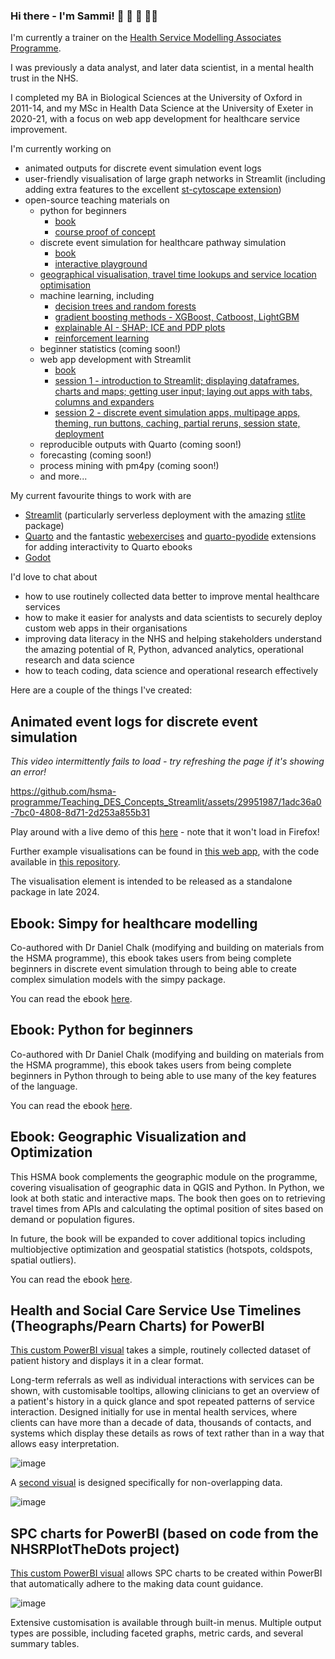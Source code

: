 ### Hi there - I'm Sammi! 🚵 🏸 🎷 👩‍💻

I'm currently a trainer on the [Health Service Modelling Associates Programme](https://github.com/hsma-programme).

I was previously a data analyst, and later data scientist, in a mental health trust in the NHS. 

I completed my BA in Biological Sciences at the University of Oxford in 2011-14, and my MSc in Health Data Science at the University of Exeter in 2020-21, with a focus on web app development for healthcare service improvement.

I'm currently working on
- animated outputs for discrete event simulation event logs
- user-friendly visualisation of large graph networks in Streamlit (including adding extra features to the excellent [st-cytoscape extension](https://github.com/Bergam0t/st-cytoscape-extra))
- open-source teaching materials on
  - python for beginners
    - [book](https://hsma-programme.github.io/hsma6_intro_to_python_book/)
    - [course proof of concept](https://bergam0t.github.io/intro_to_python_course_proof_of_concept/)
  - discrete event simulation for healthcare pathway simulation
    - [book](https://hsma-programme.github.io/hsma6_des_book/)
    - [interactive playground](https://hsma-programme.github.io/Teaching_DES_Concepts_Streamlit/)
  - [geographical visualisation, travel time lookups and service location optimisation](https://hsma-programme.github.io/hsma6_geographic_optimisation_and_visualisation_book/intro.html)
  - machine learning, including
    - [decision trees and random forests](https://github.com/hsma-programme/h6_4d_decision_trees_random_forests)
    - [gradient boosting methods - XGBoost, Catboost, LightGBM](https://github.com/hsma-programme/h6_4e_boosted_trees)
    - [explainable AI - SHAP; ICE and PDP plots](https://github.com/hsma-programme/h6_4g_explainable_ai)
    - [reinforcement learning](https://github.com/Bergam0t/ReinforcementLearningGame)
  - beginner statistics (coming soon!)
  - web app development with Streamlit
      - [book](https://bergam0t.github.io/streamlit_book/)
      - [session 1 - introduction to Streamlit; displaying dataframes, charts and maps; getting user input; laying out apps with tabs, columns and expanders](https://github.com/hsma-programme/h6_7b_web_apps_1)
      - [session 2 - discrete event simulation apps, multipage apps, theming, run buttons, caching, partial reruns, session state, deployment](https://github.com/hsma-programme/h6_7c_web_apps_2)
  - reproducible outputs with Quarto (coming soon!)
  - forecasting (coming soon!)
  - process mining with pm4py (coming soon!)
  - and more...   

My current favourite things to work with are
- [Streamlit](https://streamlit.io/) (particularly serverless deployment with the amazing [stlite](https://github.com/whitphx/stlite) package)
- [Quarto](https://quarto.org/) and the fantastic [webexercises](https://github.com/Bergam0t/webexercises) and [quarto-pyodide](https://github.com/coatless-quarto/pyodide) extensions for adding interactivity to Quarto ebooks
- [Godot](https://godotengine.org/) 

I'd love to chat about
- how to use routinely collected data better to improve mental healthcare services
- how to make it easier for analysts and data scientists to securely deploy custom web apps in their organisations
- improving data literacy in the NHS and helping stakeholders understand the amazing potential of R, Python, advanced analytics, operational research and data science
- how to teach coding, data science and operational research effectively

Here are a couple of the things I've created:

## Animated event logs for discrete event simulation
*This video intermittently fails to load - try refreshing the page if it's showing an error!*

https://github.com/hsma-programme/Teaching_DES_Concepts_Streamlit/assets/29951987/1adc36a0-7bc0-4808-8d71-2d253a855b31

Play around with a live demo of this [here](https://github.com/hsma-programme/Teaching_DES_Concepts_Streamlit) - note that it won't load in Firefox!

Further example visualisations can be found in [this web app](https://simpy-visualisation.streamlit.app/), with the code available in [this repository](https://github.com/hsma-programme/simpy_visualisation/tree/main/examples).

The visualisation element is intended to be released as a standalone package in late 2024.

## Ebook: Simpy for healthcare modelling

Co-authored with Dr Daniel Chalk (modifying and building on materials from the HSMA programme), this ebook takes users from being complete beginners in discrete event simulation through to being able to create complex simulation models with the simpy package.

You can read the ebook [here](https://hsma-programme.github.io/hsma6_des_book/).

## Ebook: Python for beginners

Co-authored with Dr Daniel Chalk (modifying and building on materials from the HSMA programme), this ebook takes users from being complete beginners in Python through to being able to use many of the key features of the language.

You can read the ebook [here](https://hsma-programme.github.io/hsma6_intro_to_python_book/).

## Ebook: Geographic Visualization and Optimization

This HSMA book complements the geographic module on the programme, covering visualisation of geographic data in QGIS and Python. In Python, we look at both static and interactive maps. The book then goes on to retrieving travel times from APIs and calculating the optimal position of sites based on demand or population figures. 

In future, the book will be expanded to cover additional topics including multiobjective optimization and geospatial statistics (hotspots, coldspots, spatial outliers). 

You can read the ebook [here](https://hsma-programme.github.io/hsma6_geographic_optimisation_and_visualisation_book/intro.html).

## Health and Social Care Service Use Timelines (Theographs/Pearn Charts) for PowerBI
[This custom PowerBI visual](https://github.com/Bergam0t/community_service_timelines) takes a simple, routinely collected dataset of patient history and displays it in a clear format. 

Long-term referrals as well as individual interactions with services can be shown, with customisable tooltips, allowing clinicians to get an overview of a patient's history in a quick glance and spot repeated patterns of service interaction. Designed initially for use in mental health services, where clients can have more than a decade of data, thousands of contacts, and systems which display these details as rows of text rather than in a way that allows easy interpretation.

![image](https://github.com/Bergam0t/Bergam0t/assets/29951987/d8434477-7ea3-4043-93b8-7bb8ab5d98c7)

A [second visual](https://github.com/Bergam0t/inpatient_timelines) is designed specifically for non-overlapping data.

![image](https://github.com/Bergam0t/Bergam0t/assets/29951987/7623cde5-cc5c-4572-a856-db0c569ce94e)


## SPC charts for PowerBI (based on code from the NHSRPlotTheDots project)
[This custom PowerBI visual](https://github.com/Bergam0t/nhs_ptd_power_bi) allows SPC charts to be created within PowerBI that automatically adhere to the making data count guidance. 

![image](https://github.com/Bergam0t/Bergam0t/assets/29951987/9400203f-927c-471e-b56c-179576ae931a)

Extensive customisation is available through built-in menus. 
Multiple output types are possible, including faceted graphs, metric cards, and several summary tables.
